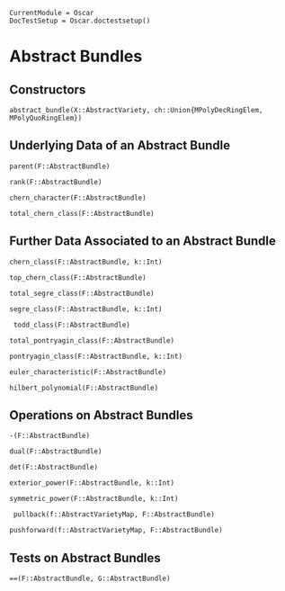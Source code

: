 ```@meta
CurrentModule = Oscar
DocTestSetup = Oscar.doctestsetup()
```

# Abstract Bundles

## Constructors

```@docs
abstract_bundle(X::AbstractVariety, ch::Union{MPolyDecRingElem, MPolyQuoRingElem})
```

## Underlying Data of an Abstract Bundle

```@docs
parent(F::AbstractBundle)
```

```@docs
rank(F::AbstractBundle)
```

```@docs
chern_character(F::AbstractBundle)
```

```@docs
total_chern_class(F::AbstractBundle)
```

## Further Data Associated to an Abstract Bundle

```@docs
chern_class(F::AbstractBundle, k::Int)
```

```@docs
top_chern_class(F::AbstractBundle)
```

```@docs
total_segre_class(F::AbstractBundle)
```

```@docs
segre_class(F::AbstractBundle, k::Int)
```

```@docs
 todd_class(F::AbstractBundle)
```

```@docs
total_pontryagin_class(F::AbstractBundle)
```

```@docs
pontryagin_class(F::AbstractBundle, k::Int)
```

```@docs
euler_characteristic(F::AbstractBundle)
```

```@docs
hilbert_polynomial(F::AbstractBundle)
```

## Operations on Abstract Bundles

```@docs
-(F::AbstractBundle)
```

```@docs
dual(F::AbstractBundle)
```

```@docs
det(F::AbstractBundle)
```

```@docs
exterior_power(F::AbstractBundle, k::Int)
```

```@docs
symmetric_power(F::AbstractBundle, k::Int)
```

```@docs
 pullback(f::AbstractVarietyMap, F::AbstractBundle)
```

```@docs
pushforward(f::AbstractVarietyMap, F::AbstractBundle)
```

## Tests on Abstract Bundles

```@docs
==(F::AbstractBundle, G::AbstractBundle)
```
